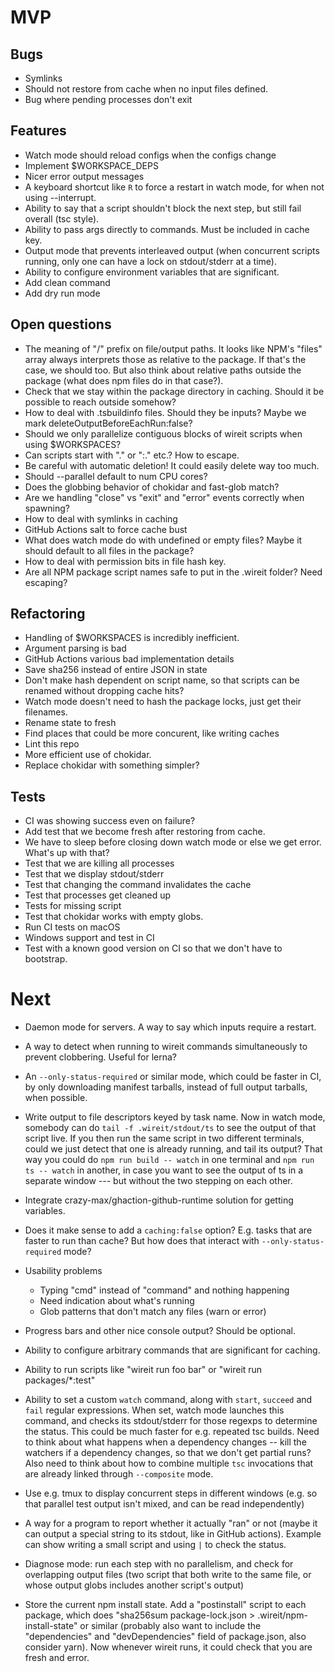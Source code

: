 # MVP

## Bugs

- Symlinks
- Should not restore from cache when no input files defined.
- Bug where pending processes don't exit

## Features

- Watch mode should reload configs when the configs change
- Implement $WORKSPACE_DEPS
- Nicer error output messages
- A keyboard shortcut like `R` to force a restart in watch mode, for when not
  using --interrupt.
- Ability to say that a script shouldn't block the next step, but still fail
  overall (tsc style).
- Ability to pass args directly to commands. Must be included in cache key.
- Output mode that prevents interleaved output (when concurrent scripts running,
  only one can have a lock on stdout/stderr at a time).
- Ability to configure environment variables that are significant.
- Add clean command
- Add dry run mode

## Open questions

- The meaning of "/" prefix on file/output paths. It looks like NPM's "files"
  array always interprets those as relative to the package. If that's the case,
  we should too. But also think about relative paths outside the package (what
  does npm files do in that case?).
- Check that we stay within the package directory in caching. Should it be
  possible to reach outside somehow?
- How to deal with .tsbuildinfo files. Should they be inputs? Maybe we mark
  deleteOutputBeforeEachRun:false?
- Should we only parallelize contiguous blocks of wireit scripts when using
  $WORKSPACES?
- Can scripts start with "." or ":." etc.? How to escape.
- Be careful with automatic deletion! It could easily delete way too much.
- Should --parallel default to num CPU cores?
- Does the globbing behavior of chokidar and fast-glob match?
- Are we handling "close" vs "exit" and "error" events correctly when spawning?
- How to deal with symlinks in caching
- GitHub Actions salt to force cache bust
- What does watch mode do with undefined or empty files? Maybe it should default
  to all files in the package?
- How to deal with permission bits in file hash key.
- Are all NPM package script names safe to put in the .wireit folder? Need
  escaping?

## Refactoring

- Handling of $WORKSPACES is incredibly inefficient.
- Argument parsing is bad
- GitHub Actions various bad implementation details
- Save sha256 instead of entire JSON in state
- Don't make hash dependent on script name, so that scripts can be renamed
  without dropping cache hits?
- Watch mode doesn't need to hash the package locks, just get their filenames.
- Rename state to fresh
- Find places that could be more concurent, like writing caches
- Lint this repo
- More efficient use of chokidar.
- Replace chokidar with something simpler?

## Tests

- CI was showing success even on failure?
- Add test that we become fresh after restoring from cache.
- We have to sleep before closing down watch mode or else we get error. What's
  up with that?
- Test that we are killing all processes
- Test that we display stdout/stderr
- Test that changing the command invalidates the cache
- Test that processes get cleaned up
- Tests for missing script
- Test that chokidar works with empty globs.
- Run CI tests on macOS
- Windows support and test in CI
- Test with a known good version on CI so that we don't have to bootstrap.

# Next

- Daemon mode for servers. A way to say which inputs require a restart.

- A way to detect when running to wireit commands simultaneously to prevent
  clobbering. Useful for lerna?

- An `--only-status-required` or similar mode, which could be faster in CI, by
  only downloading manifest tarballs, instead of full output tarballs, when
  possible.

- Write output to file descriptors keyed by task name. Now in watch mode,
  somebody can do `tail -f .wireit/stdout/ts` to see the output of that script
  live. If you then run the same script in two different terminals, could we
  just detect that one is already running, and tail its output? That way you
  could do `npm run build -- watch` in one terminal and `npm run ts -- watch` in
  another, in case you want to see the output of ts in a separate window --- but
  without the two stepping on each other.

- Integrate crazy-max/ghaction-github-runtime solution for getting variables.

- Does it make sense to add a `caching:false` option? E.g. tasks that are faster
  to run than cache? But how does that interact with `--only-status-required`
  mode?

- Usability problems

  - Typing "cmd" instead of "command" and nothing happening
  - Need indication about what's running
  - Glob patterns that don't match any files (warn or error)

- Progress bars and other nice console output? Should be optional.

- Ability to configure arbitrary commands that are significant for caching.

- Ability to run scripts like "wireit run foo bar" or "wireit run
  packages/\*:test"

- Ability to set a custom `watch` command, along with `start`, `succeed` and
  `fail` regular expressions. When set, watch mode launches this command, and
  checks its stdout/stderr for those regexps to determine the status. This could
  be much faster for e.g. repeated tsc builds. Need to think about what happens
  when a dependency changes -- kill the watchers if a dependency changes, so
  that we don't get partial runs? Also need to think about how to combine
  multiple `tsc` invocations that are already linked through `--composite` mode.

- Use e.g. tmux to display concurrent steps in different windows (e.g. so that
  parallel test output isn't mixed, and can be read independently)

- A way for a program to report whether it actually "ran" or not (maybe it can
  output a special string to its stdout, like in GitHub actions). Example can
  show writing a small script and using `|` to check the status.

- Diagnose mode: run each step with no parallelism, and check for overlapping
  output files (two script that both write to the same file, or whose output
  globs includes another script's output)

- Store the current npm install state. Add a "postinstall" script to each
  package, which does "sha256sum package-lock.json > .wireit/npm-install-state"
  or similar (probably also want to include the "dependencies" and
  "devDependencies" field of package.json, also consider yarn). Now whenever
  wireit runs, it could check that you are fresh and error.
